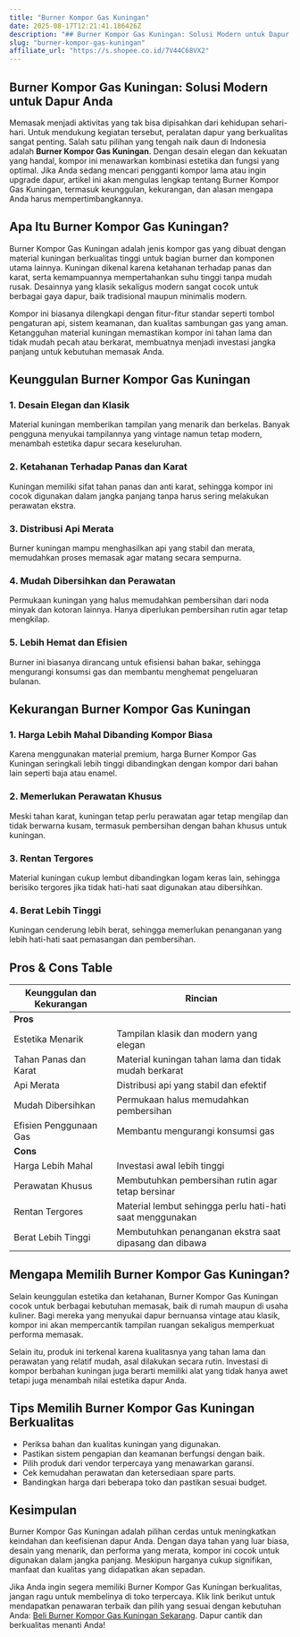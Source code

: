 ```yaml
---
title: "Burner Kompor Gas Kuningan"
date: 2025-08-17T12:21:41.186426Z
description: "## Burner Kompor Gas Kuningan: Solusi Modern untuk Dapur Anda..."
slug: "burner-kompor-gas-kuningan"
affiliate_url: "https://s.shopee.co.id/7V44C68VX2"
---
```

## Burner Kompor Gas Kuningan: Solusi Modern untuk Dapur Anda

Memasak menjadi aktivitas yang tak bisa dipisahkan dari kehidupan sehari-hari. Untuk mendukung kegiatan tersebut, peralatan dapur yang berkualitas sangat penting. Salah satu pilihan yang tengah naik daun di Indonesia adalah **Burner Kompor Gas Kuningan**. Dengan desain elegan dan kekuatan yang handal, kompor ini menawarkan kombinasi estetika dan fungsi yang optimal. Jika Anda sedang mencari pengganti kompor lama atau ingin upgrade dapur, artikel ini akan mengulas lengkap tentang Burner Kompor Gas Kuningan, termasuk keunggulan, kekurangan, dan alasan mengapa Anda harus mempertimbangkannya.

## Apa Itu Burner Kompor Gas Kuningan?

Burner Kompor Gas Kuningan adalah jenis kompor gas yang dibuat dengan material kuningan berkualitas tinggi untuk bagian burner dan komponen utama lainnya. Kuningan dikenal karena ketahanan terhadap panas dan karat, serta kemampuannya mempertahankan suhu tinggi tanpa mudah rusak. Desainnya yang klasik sekaligus modern sangat cocok untuk berbagai gaya dapur, baik tradisional maupun minimalis modern.

Kompor ini biasanya dilengkapi dengan fitur-fitur standar seperti tombol pengaturan api, sistem keamanan, dan kualitas sambungan gas yang aman. Ketangguhan material kuningan memastikan kompor ini tahan lama dan tidak mudah pecah atau berkarat, membuatnya menjadi investasi jangka panjang untuk kebutuhan memasak Anda.

## Keunggulan Burner Kompor Gas Kuningan

### 1. Desain Elegan dan Klasik
Material kuningan memberikan tampilan yang menarik dan berkelas. Banyak pengguna menyukai tampilannya yang vintage namun tetap modern, menambah estetika dapur secara keseluruhan.

### 2. Ketahanan Terhadap Panas dan Karat
Kuningan memiliki sifat tahan panas dan anti karat, sehingga kompor ini cocok digunakan dalam jangka panjang tanpa harus sering melakukan perawatan ekstra.

### 3. Distribusi Api Merata
Burner kuningan mampu menghasilkan api yang stabil dan merata, memudahkan proses memasak agar matang secara sempurna.

### 4. Mudah Dibersihkan dan Perawatan
Permukaan kuningan yang halus memudahkan pembersihan dari noda minyak dan kotoran lainnya. Hanya diperlukan pembersihan rutin agar tetap mengkilap.

### 5. Lebih Hemat dan Efisien
Burner ini biasanya dirancang untuk efisiensi bahan bakar, sehingga mengurangi konsumsi gas dan membantu menghemat pengeluaran bulanan.

## Kekurangan Burner Kompor Gas Kuningan

### 1. Harga Lebih Mahal Dibanding Kompor Biasa
Karena menggunakan material premium, harga Burner Kompor Gas Kuningan seringkali lebih tinggi dibandingkan dengan kompor dari bahan lain seperti baja atau enamel.

### 2. Memerlukan Perawatan Khusus
Meski tahan karat, kuningan tetap perlu perawatan agar tetap mengilap dan tidak berwarna kusam, termasuk pembersihan dengan bahan khusus untuk kuningan.

### 3. Rentan Tergores
Material kuningan cukup lembut dibandingkan logam keras lain, sehingga berisiko tergores jika tidak hati-hati saat digunakan atau dibersihkan.

### 4. Berat Lebih Tinggi
Kuningan cenderung lebih berat, sehingga memerlukan penanganan yang lebih hati-hati saat pemasangan dan pembersihan.

## Pros & Cons Table

| Keunggulan dan Kekurangan | Rincian                                              |
|-----------------------------|------------------------------------------------------|
| **Pros**                  |                                                      |
| Estetika Menarik          | Tampilan klasik dan modern yang elegan             |
| Tahan Panas dan Karat     | Material kuningan tahan lama dan tidak mudah berkarat |
| Api Merata                | Distribusi api yang stabil dan efektif             |
| Mudah Dibersihkan        | Permukaan halus memudahkan pembersihan             |
| Efisien Penggunaan Gas   | Membantu mengurangi konsumsi gas                  |
| **Cons**                   |                                                      |
| Harga Lebih Mahal       | Investasi awal lebih tinggi                       |
| Perawatan Khusus        | Membutuhkan pembersihan rutin agar tetap bersinar |
| Rentan Tergores         | Material lembut sehingga perlu hati-hati saat menggunakan |
| Berat Lebih Tinggi     | Membutuhkan penanganan ekstra saat dipasang dan dibawa |

## Mengapa Memilih Burner Kompor Gas Kuningan?

Selain keunggulan estetika dan ketahanan, Burner Kompor Gas Kuningan cocok untuk berbagai kebutuhan memasak, baik di rumah maupun di usaha kuliner. Bagi mereka yang menyukai dapur bernuansa vintage atau klasik, kompor ini akan mempercantik tampilan ruangan sekaligus memperkuat performa memasak.

Selain itu, produk ini terkenal karena kualitasnya yang tahan lama dan perawatan yang relatif mudah, asal dilakukan secara rutin. Investasi di kompor berbahan kuningan juga berarti memiliki alat yang tidak hanya awet tetapi juga menambah nilai estetika dapur Anda.

## Tips Memilih Burner Kompor Gas Kuningan Berkualitas

- Periksa bahan dan kualitas kuningan yang digunakan.
- Pastikan sistem pengapian dan keamanan berfungsi dengan baik.
- Pilih produk dari vendor terpercaya yang menawarkan garansi.
- Cek kemudahan perawatan dan ketersediaan spare parts.
- Bandingkan harga dari beberapa toko dan pastikan sesuai budget.

## Kesimpulan

Burner Kompor Gas Kuningan adalah pilihan cerdas untuk meningkatkan keindahan dan keefisienan dapur Anda. Dengan daya tahan yang luar biasa, desain yang menarik, dan performa yang merata, kompor ini cocok untuk digunakan dalam jangka panjang. Meskipun harganya cukup signifikan, manfaat dan kualitas yang didapatkan akan sepadan.

Jika Anda ingin segera memiliki Burner Kompor Gas Kuningan berkualitas, jangan ragu untuk membelinya di toko terpercaya. Klik link berikut untuk mendapatkan penawaran terbaik dan pilih yang sesuai dengan kebutuhan Anda: [Beli Burner Kompor Gas Kuningan Sekarang](https://s.shopee.co.id/7V44C68VX2). Dapur cantik dan berkualitas menanti Anda!
